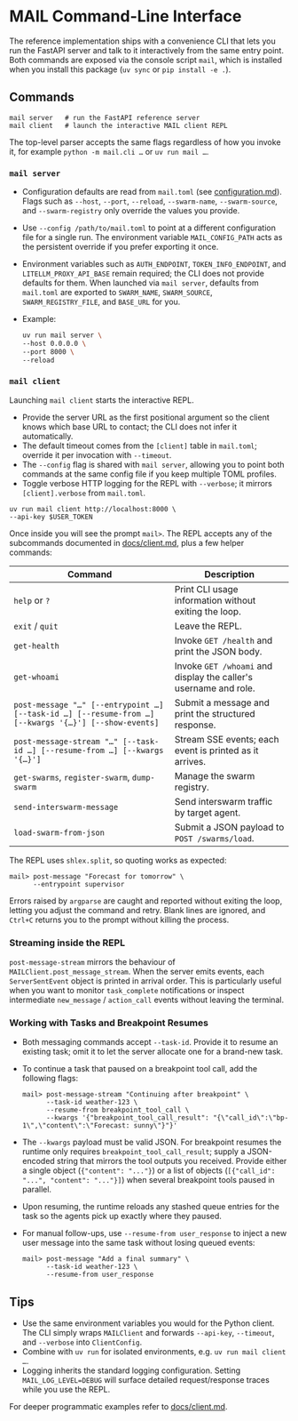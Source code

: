 # MAIL Command-Line Interface

The reference implementation ships with a convenience CLI that lets you run the FastAPI server and talk to it interactively from the same entry point.
Both commands are exposed via the console script `mail`, which is installed when you install this package (`uv sync` or `pip install -e .`).

## Commands

```shell
mail server   # run the FastAPI reference server
mail client   # launch the interactive MAIL client REPL
```

The top-level parser accepts the same flags regardless of how you invoke it, for example `python -m mail.cli …` or `uv run mail …`.

### `mail server`
- Configuration defaults are read from `mail.toml` (see
  [configuration.md](./configuration.md)). Flags such as `--host`, `--port`, `--reload`, `--swarm-name`, `--swarm-source`, and `--swarm-registry` only override the values you provide.
- Use `--config /path/to/mail.toml` to point at a different   configuration file for a single run. The environment variable `MAIL_CONFIG_PATH` acts as the persistent override if you prefer exporting it once.
- Environment variables such as `AUTH_ENDPOINT`, `TOKEN_INFO_ENDPOINT`, and `LITELLM_PROXY_API_BASE` remain required; the CLI does not provide defaults for them. When launched via `mail server`, defaults from `mail.toml` are exported to `SWARM_NAME`, `SWARM_SOURCE`, `SWARM_REGISTRY_FILE`, and `BASE_URL` for you.
- Example:

  ```bash
  uv run mail server \
  --host 0.0.0.0 \
  --port 8000 \
  --reload
  ```

### `mail client`
Launching `mail client` starts the interactive REPL.

- Provide the server URL as the first positional argument so the client knows which base URL to contact; the CLI does not infer it automatically.
- The default timeout comes from the `[client]` table in `mail.toml`; override it per invocation with `--timeout`.
- The `--config` flag is shared with `mail server`, allowing you to point both commands at the same config file if you keep multiple TOML profiles.
- Toggle verbose HTTP logging for the REPL with `--verbose`; it mirrors `[client].verbose` from `mail.toml`.

```shell
uv run mail client http://localhost:8000 \
--api-key $USER_TOKEN
```

Once inside you will see the prompt `mail>`. The REPL accepts any of the subcommands documented in [docs/client.md](./client.md), plus a few helper commands:

| Command | Description |
| --- | --- |
| `help` or `?` | Print CLI usage information without exiting the loop. |
| `exit` / `quit` | Leave the REPL. |
| `get-health` | Invoke `GET /health` and print the JSON body. |
| `get-whoami` | Invoke `GET /whoami` and display the caller's username and role. |
| `post-message "…" [--entrypoint …] [--task-id …] [--resume-from …] [--kwargs '{…}'] [--show-events]` | Submit a message and print the structured response. |
| `post-message-stream "…" [--task-id …] [--resume-from …] [--kwargs '{…}']` | Stream SSE events; each event is printed as it arrives. |
| `get-swarms`, `register-swarm`, `dump-swarm` | Manage the swarm registry. |
| `send-interswarm-message` | Send interswarm traffic by target agent. |
| `load-swarm-from-json` | Submit a JSON payload to `POST /swarms/load`. |

The REPL uses `shlex.split`, so quoting works as expected:

```shell
mail> post-message "Forecast for tomorrow" \
      --entrypoint supervisor
```

Errors raised by `argparse` are caught and reported without exiting the loop, letting you adjust the command and retry. Blank lines are ignored, and `Ctrl+C` returns you to the prompt without killing the process.

### Streaming inside the REPL
`post-message-stream` mirrors the behaviour of `MAILClient.post_message_stream`.
When the server emits events, each `ServerSentEvent` object is printed in
arrival order. This is particularly useful when you want to monitor `task_complete`
notifications or inspect intermediate `new_message` / `action_call` events
without leaving the terminal.

### Working with Tasks and Breakpoint Resumes

- Both messaging commands accept `--task-id`. Provide it to resume an existing task; omit it to let the server allocate one for a brand-new task.
- To continue a task that paused on a breakpoint tool call, add the following flags:

  ```shell
  mail> post-message-stream "Continuing after breakpoint" \
        --task-id weather-123 \
        --resume-from breakpoint_tool_call \
        --kwargs '{"breakpoint_tool_call_result": "{\"call_id\":\"bp-1\",\"content\":\"Forecast: sunny\"}"}'
  ```

- The `--kwargs` payload must be valid JSON. For breakpoint resumes the runtime only requires `breakpoint_tool_call_result`; supply a JSON-encoded string that mirrors the tool outputs you received. Provide either a single object (`{"content": "..."}`) or a list of objects (`[{"call_id": "...", "content": "..."}]`) when several breakpoint tools paused in parallel.
- Upon resuming, the runtime reloads any stashed queue entries for the task so the agents pick up exactly where they paused.
- For manual follow-ups, use `--resume-from user_response` to inject a new user message into the same task without losing queued events:

  ```shell
  mail> post-message "Add a final summary" \
        --task-id weather-123 \
        --resume-from user_response
  ```

## Tips
- Use the same environment variables you would for the Python client. The CLI simply wraps `MAILClient` and forwards `--api-key`, `--timeout`, and `--verbose` into `ClientConfig`.
- Combine with `uv run` for isolated environments, e.g. `uv run mail client …`.
- Logging inherits the standard logging configuration. Setting `MAIL_LOG_LEVEL=DEBUG` will surface detailed request/response traces while you use the REPL.

For deeper programmatic examples refer to [docs/client.md](./client.md).
